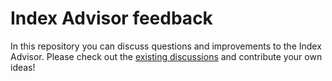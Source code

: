 # Index Advisor feedback

In this repository you can discuss questions and improvements to the Index Advisor. Please check out the [existing discussions](https://github.com/pganalyze/index-advisor-feedback/discussions) and contribute your own ideas!
